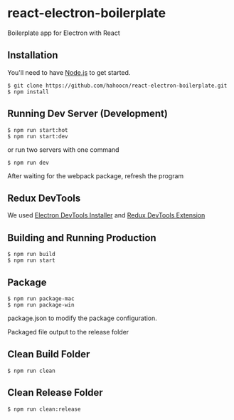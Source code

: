 # react-electron-boilerplate
Boilerplate app for Electron with React

## Installation
You'll need to have [Node.js](https://nodejs.org) to get started.
````
$ git clone https://github.com/hahoocn/react-electron-boilerplate.git
$ npm install
````

## Running Dev Server (Development)
````
$ npm run start:hot
$ npm run start:dev
````
or run two servers with one command

````
$ npm run dev
````
After waiting for the webpack package, refresh the program

## Redux DevTools

We used [Electron DevTools Installer](https://github.com/MarshallOfSound/electron-devtools-installer) and [Redux DevTools Extension](https://github.com/zalmoxisus/redux-devtools-extension)

## Building and Running Production
````
$ npm run build
$ npm run start
````

## Package
````
$ npm run package-mac
$ npm run package-win
````
package.json to modify the package configuration.

Packaged file output to the release folder

## Clean Build Folder
````
$ npm run clean
````

## Clean Release Folder
````
$ npm run clean:release
````
